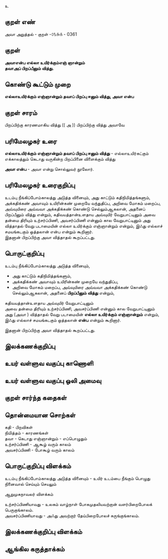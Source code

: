 உ

## குறள் எண் 

அவா அறுத்தல் - குறள் -௦௩௬௧ - 0361  

## குறள் 

**அவாஎன்ப எல்லா உயிர்க்கும்எஞ் ஞான்றும்  
தவாஅப் பிறப்பீனும் வித்து.**

## கொண்டு கூட்டும் முறை

**எல்லாஉயிர்க்கும் எஞ்ஞான்றும் தவாப் பிறப்பு ஈனும் வித்து, அவா என்ப**

## குறள் சாரம் 

பிறப்பிற்கு காரணமாகிய வித்து  (( அ )) பிறப்பிற்கு வித்து அவாவே      

## பரிமேலழகர் உரை

**எல்லாஉயிர்க்கும் எஞ்ஞான்றும் தவாப் பிறப்பு ஈனும் வித்து** - எல்லாஉயிர்கட்கும் எக்காலத்தும் கெடாது வருகின்ற பிறப்பினை விளைக்கும் வித்து  

**அவா என்ப** - அவா என்று சொல்லுவர் நூலோர். 

## பரிமேலழகர் உரைகுறிப்பு   

உடம்பு நீங்கிப்போம்காலத்து அடுத்த வினையும், அது காட்டும் கதிநிமித்தங்களும், அக்கதிக்கண் அவாவும் உயிரின்கண் முறையே வந்துதிப்ப, அறிவை மோகம் மறைப்ப, அவ்வுயிரை அவ்வவா அக்கதிக்கண் கொண்டு செல்லும்ஆகலான், அதனைப் பிறப்பீனும் வித்து என்றும், கதிவயத்தான்உளதாய அவ்வுயிர் வேறுபாட்டினும் அவை தன்மை திரியும் உற்சர்ப்பிணி, அவசர்ப்பிணி என்னும் கால வேறுபாட்டினும் அது வித்தாதல் வேறு படாமையின் எல்லா உயிர்க்கும் எஞ்ஞான்றும் என்றும், இஃது எல்லாச் சமயங்கடகும் ஒத்தலான் என்ப என்றும் கூறினார்.   
இதனான் பிறப்பிற்கு அவா வித்தாதல் கூறப்பட்டது.    

## பொருட்குறிப்பு 

உடம்பு நீங்கிப்போம்காலத்து  அடுத்த வினையும்,   
* அது காட்டும் கதிநிமித்தங்களும்,  
* அக்கதிக்கண் அவாவும் உயிரின்கண் முறையே வந்துதிப்ப,  
* அறிவை மோகம் மறைப்ப, அவ்வுயிரை அவ்வவா அக்கதிக்கண் கொண்டு செல்லும்ஆகலான், அதனைப் **பிறப்பீனும் வித்து** என்றும்,  

கதிவயத்தான்உளதாய அவ்வுயிர் வேறுபாட்டினும்  
அவை தன்மை திரியும் உற்சர்ப்பிணி, அவசர்ப்பிணி என்னும் கால வேறுபாட்டினும் அது (அவா ) வித்தாதல் வேறு படாமையின் **எல்லா உயிர்க்கும் எஞ்ஞான்றும்** என்றும்,   
இஃது எல்லாச் சமயங்கடகும் ஒத்தலான் **என்ப** என்றும் கூறினார்.  

இதனான் பிறப்பிற்கு அவா வித்தாதல் கூறப்பட்டது.    

## இலக்கணக்குறிப்பு  


## உயர் வள்ளுவ வகுப்பு காணொளி


## உயர் வள்ளுவ வகுப்பு ஒலி அமைவு 

 
## குறள் சார்ந்த கதைகள் 


## தொன்மையான சொற்கள்

கதி - பிறவிகள்  
நிமித்தம் - காரணங்கள்  
தவா - கெடாது 
எஞ்ஞான்றும் - எப்பொழுதும்  
உற்சர்ப்பிணி - ஆகூழ் வரும் காலம்   
அவசர்ப்பிணி - போகூழ் வரும் காலம் 

## பொருட்குறிப்பு விளக்கம்  

உடம்பு நீங்கிப்போம்காலத்து  அடுத்த வினையும் - உயிர் உடம்பை நீங்கும் பொழுது நினைவால் செய்யும் செயலும் 

ஆறுமுகநாவலர்  விளக்கம்   

உற்சர்ப்பிணியாவது - உலகம் வாழ்நாள் போகமுதலியவற்றான் வளர்பிறைபோலக் பெருகுங்காலம்.   
அவசர்ப்பிணியாவது - அஃது அவற்றார் தேய்பிறைபோலச் சுருங்குங்காலம்.  
 
## இலக்கணக்குறிப்பு விளக்கம்


## ஆங்கில கருத்தாக்கம் 



